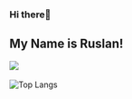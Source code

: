 ### Hi there👋
## My Name is Ruslan!

![](https://komarev.com/ghpvc/?username=ruslanguliyev-github-username&color=grey)
<br/>
<br/>
![Top Langs](https://github-readme-stats.vercel.app/api/top-langs/?username=ruslanguliyev&langs_count=8&layout=compact)




